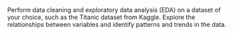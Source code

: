 Perform data cleaning and exploratory data analysis (EDA) on a dataset of your choice, 
such as the Titanic dataset from Kaggle. Explore the relationships between variables and identify patterns and trends in the data.
